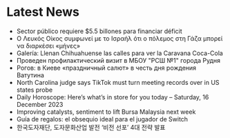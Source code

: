 # Latest News
-  Sector público requiere $5.5 billones para financiar déficit
-  Ο Λευκός Οίκος συμφωνεί με το Ισραήλ ότι ο πόλεμος στη Γάζα μπορεί να διαρκέσει «μήνες»
-  Galería: Llenan Chihuahuense las calles para ver la Caravana Coca-Cola
-  Проведен профилактический визит в МБОУ "РСШ №1" города Рудня
-  Рогов: в Киеве «праздничный салют» в честь дня рождения Ватутина
-  North Carolina judge says TikTok must turn meeting records over in US states probe
-  Daily Horoscope: Here’s what’s in store for you today – Saturday, 16 December 2023
-  Improving catalysts, sentiment to lift Bursa Malaysia next week
-  Guía de regalos: el obsequio ideal para el jugador de Switch
-  한국도자재단, 도자문화산업 발전 ‘비전 선포’ 4대 전략 발표

